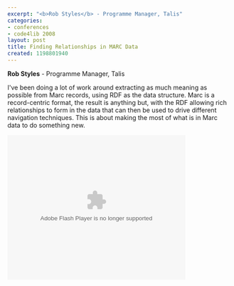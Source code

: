 ```yaml
---
excerpt: "<b>Rob Styles</b> - Programme Manager, Talis"
categories:
- conferences
- code4lib 2008
layout: post
title: Finding Relationships in MARC Data
created: 1198801940
---
```

<b>Rob Styles</b> - Programme Manager, Talis<br />

I've been doing a lot of work around extracting as much meaning as possible from Marc records, using RDF as the data structure. Marc is a record-centric format, the result is anything but, with the RDF allowing rich relationships to form in the data that can then be used to drive different navigation techniques. This is about making the most of what is in Marc data to do something new.

<embed style="width:400px; height:326px;" id="VideoPlayback" type="application/x-shockwave-flash" src="http://video.google.com/googleplayer.swf?docId=-3324368805228466306&hl=en" flashvars=""> </embed>
